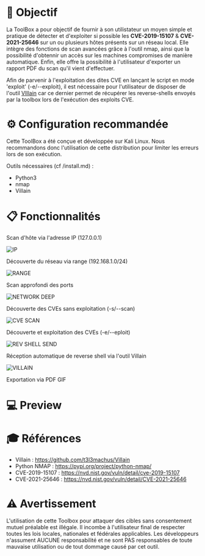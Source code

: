 

# :dart: Objectif

La ToolBox a pour objectif de fournir à son utilistateur un moyen simple et pratique de détecter et d'exploiter si possible les **CVE-2019-15107** & **CVE-2021-25646** sur un ou plusieurs hôtes présents sur un réseau local.
Elle intègre des fonctions de scan avancées grâce à l'outil nmap, ainsi que la possibilité d'obtennir un accès sur les machines compromises de manière automatique. Enfin, elle offre la possibilité à l'utilisateur d'exporter un rapport PDF du scan qu'il vient d'effectuer.

Afin de parvenir à l'exploitation des dites CVE en lançant le script en mode 'exploit' (-e/--exploit), il est nécessaire pour l'utilisateur de disposer de l'outil [VIllain](https://github.com/t3l3machus/Villain) car ce dernier permet de récupérer les reverse-shells envoyés par la toolbox lors de l'exécution des exploits CVE.

# :gear: Configuration recommandée

Cette ToolBox a été conçue et développée sur Kali Linux. Nous recommandons donc l'utilisation de cette distribution pour limiter les erreurs lors de son exécution.

Outils nécessaires (cf /install.md) :
  - Python3
  - nmap
  - Villain

# :clipboard: Fonctionnalités 
Scan d'hôte via l'adresse IP (127.0.0.1)

![IP](https://github.com/SpiritixCS/ToolBox/assets/77000299/102d05b8-5e0d-43b5-a120-085cb60ab5a4)


Découverte du réseau via range (192.168.1.0/24)

![RANGE](https://github.com/SpiritixCS/ToolBox/assets/77000299/44d3250a-9fde-427a-a3a4-1ff2311dd1d8)


Scan approfondi des ports 

![NETWORK DEEP](https://github.com/SpiritixCS/ToolBox/assets/77000299/c89e86f1-dbb9-49c2-90dd-7176fba60f3d)


Découverte des CVEs sans exploitation (-s/--scan)

![CVE SCAN](https://github.com/SpiritixCS/ToolBox/assets/77000299/be80b04d-c161-4b35-9f5c-ad758253e99d)


Découverte et exploitation des CVEs (-e/--eploit)

![REV SHELL SEND](https://github.com/SpiritixCS/ToolBox/assets/77000299/1676cfc7-a470-4ca5-9830-a4d01d85f1d6)


Réception automatique de reverse shell via l'outil Villain 

![VILLAIN](https://github.com/SpiritixCS/ToolBox/assets/77000299/5a6b264b-c954-4464-9494-d3fe21a25f79)


Exportation via PDF 
GIF 


# :computer: Preview 

# :mortar_board: Références

- Villain : https://github.com/t3l3machus/Villain 
- Python NMAP : https://pypi.org/project/python-nmap/ 
- CVE-2019-15107 : https://nvd.nist.gov/vuln/detail/cve-2019-15107 
- CVE-2021-25646 : https://nvd.nist.gov/vuln/detail/CVE-2021-25646

# :warning: Avertissement

L'utilisation de cette Toolbox pour attaquer des cibles sans consentement mutuel préalable est illégale. Il incombe à l'utilisateur final de respecter toutes les lois locales, nationales et fédérales applicables. Les développeurs n'assument AUCUNE responsabilité et ne sont PAS responsables de toute mauvaise utilisation ou de tout dommage causé par cet outil.

